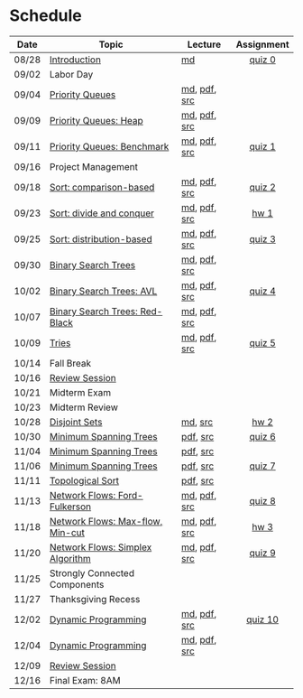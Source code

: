 # Schedule

| Date | Topic | Lecture | Assignment |
|:---:|---|---|:-:|
|08/28| [Introduction](syllabus.md) | [md](getting_started.md) | [quiz 0](quizzes.md#quiz-0) |
|09/02| Labor Day | | |
|09/04| [Priority Queues](https://speakerdeck.com/jdchoi77/cs253-priority-queues-2019) | [md](priority_queues.md), [pdf](priority_queues.pdf), [src](../src/main/java/edu/emory/cs/queue) |  |
|09/09| [Priority Queues: Heap](https://speakerdeck.com/jdchoi77/cs253-priority-queues-2019) | [md](priority_queues.md), [pdf](priority_queues.pdf), [src](../src/main/java/edu/emory/cs/queue) |  |
|09/11| [Priority Queues: Benchmark](https://speakerdeck.com/jdchoi77/cs253-priority-queues-2019) | [md](priority_queues.md), [pdf](priority_queues.pdf), [src](../src/main/java/edu/emory/cs/queue) | [quiz 1](quizzes.md#quiz-1) |
|09/16| Project Management | | |  
|09/18| [Sort: comparison-based](https://speakerdeck.com/jdchoi77/cs253-comparison-based-sort-2019) | [md](sort_comparison_based.md), [pdf](sort_comparison_based.pdf), [src](../src/main/java/edu/emory/cs/sort/comparison) | [quiz 2](quizzes.md#quiz-2) |
|09/23| [Sort: divide and conquer](https://speakerdeck.com/jdchoi77/cs253-divide-and-conquer-sort-2019) | [md](sort_divide_conquer.md), [pdf](sort_divide_conquer.pdf), [src](../src/main/java/edu/emory/cs/sort/divide_conquer) | [hw 1](hw_hybrid_sort.md) |
|09/25| [Sort: distribution-based](https://speakerdeck.com/jdchoi77/cs253-distribution-based-sort-2019) | [md](sort_distribution_based.md), [pdf](sort_distribution_based.pdf), [src](../src/main/java/edu/emory/cs/sort/distribution) | [quiz 3](quizzes.md#quiz-3) |
|09/30| [Binary Search Trees](https://speakerdeck.com/jdchoi77/cs253-binary-search-trees-2019) | [md](binary_search_trees.md), [pdf](binary_search_trees.pdf), [src](../src/main/java/edu/emory/cs/tree/) |  | 
|10/02| [Binary Search Trees: AVL](https://speakerdeck.com/jdchoi77/cs253-balanced-binary-search-trees-2019) | [md](binary_search_trees_balanced.md), [pdf](binary_search_trees_balanced.pdf), [src](../src/main/java/edu/emory/cs/tree/balanced) | [quiz 4](quizzes.md#quiz-4) |
|10/07| [Binary Search Trees: Red-Black](https://speakerdeck.com/jdchoi77/cs253-balanced-binary-search-trees-2019) | [md](binary_search_trees_balanced.md), [pdf](binary_search_trees_balanced.pdf), [src](../src/main/java/edu/emory/cs/tree/balanced) |  | 
|10/09| [Tries](https://speakerdeck.com/jdchoi77/cs253-tries-2019) | [md](tries.md), [pdf](tries.pdf), [src](../src/main/java/edu/emory/cs/trie) | [quiz 5](quizzes.md#quiz-5) |
|10/14| Fall Break | | |
|10/16| [Review Session](resources.md#previous-exams) | | |
|10/21| Midterm Exam | | |
|10/23| Midterm Review | | |
|10/28| [Disjoint Sets](disjoint_sets.md) | [md](disjoint_sets.md), [src](../src/main/java/edu/emory/cs/set/DisjointSet.java) | [hw 2](hw_autocomplete.md) |
|10/30| [Minimum Spanning Trees](https://speakerdeck.com/jdchoi77/cs253-minimum-spanning-trees-2019) | [pdf](minimum_spanning_trees.pdf), [src](../src/main/java/edu/emory/cs/graph/span/) | [quiz 6](quizzes.md#quiz-6) |
|11/04| [Minimum Spanning Trees](https://speakerdeck.com/jdchoi77/cs253-minimum-spanning-trees-2019) | [pdf](minimum_spanning_trees.pdf), [src](../src/main/java/edu/emory/cs/graph/span/) |  |
|11/06| [Minimum Spanning Trees](https://speakerdeck.com/jdchoi77/cs253-minimum-spanning-trees-2019) | [pdf](minimum_spanning_trees.pdf), [src](../src/main/java/edu/emory/cs/graph/span/) | [quiz 7](quizzes.md#quiz-7) |
|11/11| [Topological Sort](https://speakerdeck.com/jdchoi77/cs253-topological-sort-2019) | [pdf](topological_sort.pdf), [src](../src/main/java/edu/emory/cs/graph/sort/) |  |
|11/13| [Network Flows: Ford-Fulkerson]() | [md](), [pdf](), [src]() | [quiz 8]() |
|11/18| [Network Flows: Max-flow, Min-cut]() | [md](), [pdf](), [src]() | [hw 3]() |
|11/20| [Network Flows: Simplex Algorithm]() | [md](), [pdf](), [src]() | [quiz 9]() |
|11/25| Strongly Connected Components | | |
|11/27| Thanksgiving Recess | | |
|12/02| [Dynamic Programming]() | [md](), [pdf](), [src]() | [quiz 10]() | |
|12/04| [Dynamic Programming]() | [md](), [pdf](), [src]() | |
|12/09| [Review Session](resources.md#previous-exams) | ||
|12/16| Final Exam: 8AM | ||


